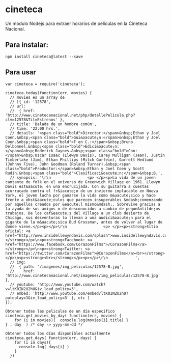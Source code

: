 cineteca
========

Un módulo Nodejs para extraer horarios de películas en la Cineteca Nacional.

## Para instalar:

    npm install cineteca@latest --save
    
    
## Para usar

    var cineteca = require('cineteca');
    
    cineteca.today(function(err, movies) {
      // movies es un array de 
      // [{ id: '12578',
      // url:
      //  { href: 'http://www.cinetecanacional.net/php/detallePelicula.php?clv=12578&Tit=Estrenos' },
      // title: 'Balada de un hombre común',
      // time: '22:00 hrs.',
      // details: '<span class="bold">Director:</span>&nbsp;Ethan y Joel Coen.&nbsp;<span class="bold">Gui&oacute;n:</span>&nbsp;Ethan y Joel Coen.&nbsp;<span class="bold">F en C.:</span>&nbsp;Bruno Delbonnel.&nbsp;<span class="bold">Edici&oacute;n:</span>&nbsp;Roderick Jaynes.&nbsp;<span class="bold">Con:</span>&nbsp;Oscar Isaac (Llewyn Davis), Carey Mulligan (Jean), Justin Timberlake (Jim), Ethan Phillips (Mitch Gorfein), Garrett Hedlund (Johnny Five), John Goodman (Roland Turner).&nbsp;<span class="bold">Productor:</span>&nbsp;Ethan y Joel Coen y Scott Rudin.&nbsp;<span class="bold">Clasificaci&oacute;n:</span>&nbsp;B.',
      // synopsis: '\r\n                <p> </p><p>La vida de un joven cantante de folk en el universo de Greenwich Village en 1961. Llewyn Davis est&aacute; en una encrucijada. Con su guitarra a cuestas acurrucado contra el fr&iacute;o de un invierno implacable en Nueva York, el joven lucha por ganarse la vida como m&uacute;sico y hace frente a obst&aacute;culos que parecen insuperables &mdash;comenzando por aquellos creados por &eacute;l mismo&mdash;. Sobrevive gracias a la ayuda de sus amigos o de desconocidos a cambio de peque&ntilde;os trabajos. De los caf&eacute;s del Village a un club desierto de Chicago, sus desventuras lo llevan a una audici&oacute;n para el gigante de la m&uacute;sica Bud Grossman, antes de volver al lugar de donde viene.</p><p></p>\r\n                <p> </p><p><strong>Sitio oficial: <a href="http://www.insidellewyndavis.com/splash">www.insidellewyndavis.com</a></strong></p>\n<p><strong>Facebook: <a href="https://www.facebook.com/CorazonFilms">/CorazonFilms</a></strong></p>\n<p><strong>Twitter: <a href="https://twitter.com/CorazonFilms">@CorazonFilms</a><br></strong></p>\n<p><strong><br></strong></p><p></p>\r\n            ',
      // img:
      //  { path: '/imagenes/img_peliculas/12578-B.jpg',
      //    href: 'http://www.cinetecanacional.net/imagenes/img_peliculas/12578-B.jpg' },
      // youtube: 'http://www.youtube.com/watch?v=ltK0IN2U2hU&iv_load_policy=3',
      // embed: 'http://www.youtube.com/embed/ltK0IN2U2hU?autoplay=1&iv_load_policy=3' }, etc ]
    });

    Obtener todas las peliculas de un día especifico
    cineteca.get_movies_by_day( function(err, movies) {
        for (i in movies){  console.log(movies[i].title) }
    } , day  ) /* day -> yyyy-mm-dd */

    Obtener todos los días disponibles actualmente
    cineteca.get_days( function(err, days) {
        for (i in days){
          console.log( days[i] )
        }
      })

